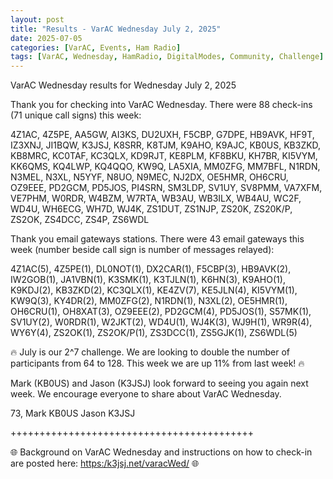 ```yaml
---
layout: post
title: "Results - VarAC Wednesday July 2, 2025"
date: 2025-07-05
categories: [VarAC, Events, Ham Radio]
tags: [VarAC, Wednesday, HamRadio, DigitalModes, Community, Challenge]
---
```


VarAC Wednesday results for Wednesday July 2, 2025

Thank you for checking into VarAC Wednesday.  There were 88 check-ins (71 unique call signs) this week:

4Z1AC, 4Z5PE, AA5GW, AI3KS, DU2UXH, F5CBP, G7DPE, HB9AVK, HF9T, IZ3XNJ, JI1BQW, K3JSJ, K8SRR, K8TJM, K9AHO, K9AJC, KB0US, KB3ZKD, KB8MRC, KC0TAF, KC3QLX, KD9RJT, KE8PLM, KF8BKU, KH7BR, KI5VYM, KK6QMS, KQ4LWP, KQ4QQO, KW9Q, LA5XIA, MM0ZFG, MM7BFL, N1RDN, N3MEL, N3XL, N5YYF, N8UO, N9MEC, NJ2DX, OE5HMR, OH6CRU, OZ9EEE, PD2GCM, PD5JOS, PI4SRN, SM3LDP, SV1UY, SV8PMM, VA7XFM, VE7PHM, W0RDR, W4BZM, W7RTA, WB3AU, WB3ILX, WB4AU, WC2F, WD4U, WH6ECG, WH7D, WJ4K, ZS1DUT, ZS1NJP, ZS20K, ZS20K/P, ZS2OK, ZS4DCC, ZS4P, ZS6WDL

Thank you email gateways stations.  There were 43 email gateways this week (number beside call sign is number of messages relayed):

4Z1AC(5), 4Z5PE(1), DL0NOT(1), DX2CAR(1), F5CBP(3), HB9AVK(2), IW2GOB(1), JA1VBN(1), K3SMK(1), K3TJLN(1), K6HN(3), K9AHO(1), K9KDJ(2), KB3ZKD(2), KC3QLX(1), KE4ZV(7), KE5JLN(4), KI5VYM(1), KW9Q(3), KY4DR(2), MM0ZFG(2), N1RDN(1), N3XL(2), OE5HMR(1), OH6CRU(1), OH8XAT(3), OZ9EEE(2), PD2GCM(4), PD5JOS(1), S57MK(1), SV1UY(2), W0RDR(1), W2JKT(2), WD4U(1), WJ4K(3), WJ9H(1), WR9R(4), WY6Y(4), ZS2OK(1), ZS2OK/P(1), ZS3DCC(1), ZS5GJK(1), ZS6WDL(5)

&#128293; July is our 2^7 challenge.  We are looking to double the number of participants from 64 to 128.  This week we are up 11% from last week! &#128293;

Mark (KB0US) and Jason (K3JSJ) look forward to seeing you again next week.  We encourage everyone to share about VarAC Wednesday.

73,
Mark KB0US
Jason K3JSJ


++++++++++++++++++++++++++++++++++++++++++

&#127760; Background on VarAC Wednesday and instructions on how to check-in are posted here: <a href="https://k3jsj.net/varacWed/">https:/k3jsj.net/varacWed/</a> &#127760;




